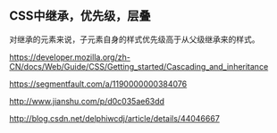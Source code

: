 ## CSS中继承，优先级，层叠
对继承的元素来说，子元素自身的样式优先级高于从父级继承来的样式。

https://developer.mozilla.org/zh-CN/docs/Web/Guide/CSS/Getting_started/Cascading_and_inheritance

https://segmentfault.com/a/1190000000384076

http://www.jianshu.com/p/d0c035ae63dd

http://blog.csdn.net/delphiwcdj/article/details/44046667
